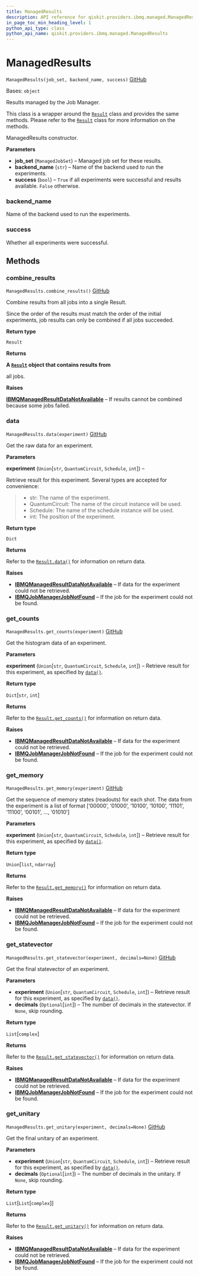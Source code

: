 ```yaml
---
title: ManagedResults
description: API reference for qiskit.providers.ibmq.managed.ManagedResults
in_page_toc_min_heading_level: 1
python_api_type: class
python_api_name: qiskit.providers.ibmq.managed.ManagedResults
---
```


# ManagedResults

<span id="qiskit.providers.ibmq.managed.ManagedResults" />

`ManagedResults(job_set, backend_name, success)` [GitHub](https://github.com/qiskit/qiskit-ibmq-provider/tree/stable/0.18/qiskit/providers/ibmq/managed/managedresults.py "view source code")

Bases: `object`

Results managed by the Job Manager.

This class is a wrapper around the [`Result`](qiskit.result.Result "qiskit.result.Result") class and provides the same methods. Please refer to the [`Result`](qiskit.result.Result "qiskit.result.Result") class for more information on the methods.

ManagedResults constructor.

**Parameters**

*   **job\_set** (`ManagedJobSet`) – Managed job set for these results.
*   **backend\_name** (`str`) – Name of the backend used to run the experiments.
*   **success** (`bool`) – `True` if all experiments were successful and results available. `False` otherwise.

<span id="qiskit.providers.ibmq.managed.ManagedResults.backend_name" />

### backend\_name

Name of the backend used to run the experiments.

<span id="qiskit.providers.ibmq.managed.ManagedResults.success" />

### success

Whether all experiments were successful.

## Methods

### combine\_results

<span id="qiskit.providers.ibmq.managed.ManagedResults.combine_results" />

`ManagedResults.combine_results()` [GitHub](https://github.com/qiskit/qiskit-ibmq-provider/tree/stable/0.18/qiskit/providers/ibmq/managed/managedresults.py "view source code")

Combine results from all jobs into a single Result.

<Admonition title="Note" type="note">
  Since the order of the results must match the order of the initial experiments, job results can only be combined if all jobs succeeded.
</Admonition>

**Return type**

`Result`

**Returns**

**A [`Result`](qiskit.result.Result "qiskit.result.Result") object that contains results from**

all jobs.

**Raises**

[**IBMQManagedResultDataNotAvailable**](qiskit.providers.ibmq.managed.IBMQManagedResultDataNotAvailable "qiskit.providers.ibmq.managed.IBMQManagedResultDataNotAvailable") – If results cannot be combined because some jobs failed.

### data

<span id="qiskit.providers.ibmq.managed.ManagedResults.data" />

`ManagedResults.data(experiment)` [GitHub](https://github.com/qiskit/qiskit-ibmq-provider/tree/stable/0.18/qiskit/providers/ibmq/managed/managedresults.py "view source code")

Get the raw data for an experiment.

**Parameters**

**experiment** (`Union`\[`str`, `QuantumCircuit`, `Schedule`, `int`]) –

Retrieve result for this experiment. Several types are accepted for convenience:

> *   str: The name of the experiment.
> *   QuantumCircuit: The name of the circuit instance will be used.
> *   Schedule: The name of the schedule instance will be used.
> *   int: The position of the experiment.

**Return type**

`Dict`

**Returns**

Refer to the [`Result.data()`](qiskit.result.Result#data "qiskit.result.Result.data") for information on return data.

**Raises**

*   [**IBMQManagedResultDataNotAvailable**](qiskit.providers.ibmq.managed.IBMQManagedResultDataNotAvailable "qiskit.providers.ibmq.managed.IBMQManagedResultDataNotAvailable") – If data for the experiment could not be retrieved.
*   [**IBMQJobManagerJobNotFound**](qiskit.providers.ibmq.managed.IBMQJobManagerJobNotFound "qiskit.providers.ibmq.managed.IBMQJobManagerJobNotFound") – If the job for the experiment could not be found.

### get\_counts

<span id="qiskit.providers.ibmq.managed.ManagedResults.get_counts" />

`ManagedResults.get_counts(experiment)` [GitHub](https://github.com/qiskit/qiskit-ibmq-provider/tree/stable/0.18/qiskit/providers/ibmq/managed/managedresults.py "view source code")

Get the histogram data of an experiment.

**Parameters**

**experiment** (`Union`\[`str`, `QuantumCircuit`, `Schedule`, `int`]) – Retrieve result for this experiment, as specified by [`data()`](qiskit.providers.ibmq.managed.ManagedResults#data "qiskit.providers.ibmq.managed.ManagedResults.data").

**Return type**

`Dict`\[`str`, `int`]

**Returns**

Refer to the [`Result.get_counts()`](qiskit.result.Result#get_counts "qiskit.result.Result.get_counts") for information on return data.

**Raises**

*   [**IBMQManagedResultDataNotAvailable**](qiskit.providers.ibmq.managed.IBMQManagedResultDataNotAvailable "qiskit.providers.ibmq.managed.IBMQManagedResultDataNotAvailable") – If data for the experiment could not be retrieved.
*   [**IBMQJobManagerJobNotFound**](qiskit.providers.ibmq.managed.IBMQJobManagerJobNotFound "qiskit.providers.ibmq.managed.IBMQJobManagerJobNotFound") – If the job for the experiment could not be found.

### get\_memory

<span id="qiskit.providers.ibmq.managed.ManagedResults.get_memory" />

`ManagedResults.get_memory(experiment)` [GitHub](https://github.com/qiskit/qiskit-ibmq-provider/tree/stable/0.18/qiskit/providers/ibmq/managed/managedresults.py "view source code")

Get the sequence of memory states (readouts) for each shot. The data from the experiment is a list of format \[‘00000’, ‘01000’, ‘10100’, ‘10100’, ‘11101’, ‘11100’, ‘00101’, …, ‘01010’]

**Parameters**

**experiment** (`Union`\[`str`, `QuantumCircuit`, `Schedule`, `int`]) – Retrieve result for this experiment, as specified by [`data()`](qiskit.providers.ibmq.managed.ManagedResults#data "qiskit.providers.ibmq.managed.ManagedResults.data").

**Return type**

`Union`\[`list`, `ndarray`]

**Returns**

Refer to the [`Result.get_memory()`](qiskit.result.Result#get_memory "qiskit.result.Result.get_memory") for information on return data.

**Raises**

*   [**IBMQManagedResultDataNotAvailable**](qiskit.providers.ibmq.managed.IBMQManagedResultDataNotAvailable "qiskit.providers.ibmq.managed.IBMQManagedResultDataNotAvailable") – If data for the experiment could not be retrieved.
*   [**IBMQJobManagerJobNotFound**](qiskit.providers.ibmq.managed.IBMQJobManagerJobNotFound "qiskit.providers.ibmq.managed.IBMQJobManagerJobNotFound") – If the job for the experiment could not be found.

### get\_statevector

<span id="qiskit.providers.ibmq.managed.ManagedResults.get_statevector" />

`ManagedResults.get_statevector(experiment, decimals=None)` [GitHub](https://github.com/qiskit/qiskit-ibmq-provider/tree/stable/0.18/qiskit/providers/ibmq/managed/managedresults.py "view source code")

Get the final statevector of an experiment.

**Parameters**

*   **experiment** (`Union`\[`str`, `QuantumCircuit`, `Schedule`, `int`]) – Retrieve result for this experiment, as specified by [`data()`](qiskit.providers.ibmq.managed.ManagedResults#data "qiskit.providers.ibmq.managed.ManagedResults.data").
*   **decimals** (`Optional`\[`int`]) – The number of decimals in the statevector. If `None`, skip rounding.

**Return type**

`List`\[`complex`]

**Returns**

Refer to the [`Result.get_statevector()`](qiskit.result.Result#get_statevector "qiskit.result.Result.get_statevector") for information on return data.

**Raises**

*   [**IBMQManagedResultDataNotAvailable**](qiskit.providers.ibmq.managed.IBMQManagedResultDataNotAvailable "qiskit.providers.ibmq.managed.IBMQManagedResultDataNotAvailable") – If data for the experiment could not be retrieved.
*   [**IBMQJobManagerJobNotFound**](qiskit.providers.ibmq.managed.IBMQJobManagerJobNotFound "qiskit.providers.ibmq.managed.IBMQJobManagerJobNotFound") – If the job for the experiment could not be found.

### get\_unitary

<span id="qiskit.providers.ibmq.managed.ManagedResults.get_unitary" />

`ManagedResults.get_unitary(experiment, decimals=None)` [GitHub](https://github.com/qiskit/qiskit-ibmq-provider/tree/stable/0.18/qiskit/providers/ibmq/managed/managedresults.py "view source code")

Get the final unitary of an experiment.

**Parameters**

*   **experiment** (`Union`\[`str`, `QuantumCircuit`, `Schedule`, `int`]) – Retrieve result for this experiment, as specified by [`data()`](qiskit.providers.ibmq.managed.ManagedResults#data "qiskit.providers.ibmq.managed.ManagedResults.data").
*   **decimals** (`Optional`\[`int`]) – The number of decimals in the unitary. If `None`, skip rounding.

**Return type**

`List`\[`List`\[`complex`]]

**Returns**

Refer to the [`Result.get_unitary()`](qiskit.result.Result#get_unitary "qiskit.result.Result.get_unitary") for information on return data.

**Raises**

*   [**IBMQManagedResultDataNotAvailable**](qiskit.providers.ibmq.managed.IBMQManagedResultDataNotAvailable "qiskit.providers.ibmq.managed.IBMQManagedResultDataNotAvailable") – If data for the experiment could not be retrieved.
*   [**IBMQJobManagerJobNotFound**](qiskit.providers.ibmq.managed.IBMQJobManagerJobNotFound "qiskit.providers.ibmq.managed.IBMQJobManagerJobNotFound") – If the job for the experiment could not be found.

